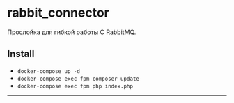 # rabbit_connector
Прослойка для гибкой работы С RabbitMQ.   
  ## Install
  - ```docker-compose up -d```
  - ```docker-compose exec fpm composer update```
  - ```docker-compose exec fpm php index.php```
---